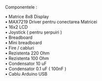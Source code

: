 Componentele  :

•	Matrice 8x8 Display                                                                             
•	MAX7219 Driver pentru conectarea Matricei                         
•	16x2 LCD                        
•	Joystick ( pentru șerpuiri )          
•	Breadboard                                                 
•	Mini breadboard                                       
•	Fire / cabluri                                                     
•	Rezistenta 220 Ohm                                            
•	Rezistenta 100 Ohm                                       
•	Condensator 10 uF                       
•	Condensator 0.1 uF ( 100nF )                              
•	Cablu Arduino USB                                   

